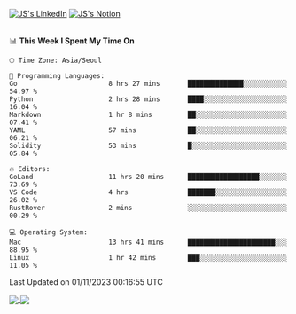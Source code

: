 
[![JS's LinkedIn](https://img.shields.io/badge/LinkedIn-blue?style=for-the-badge&logo=linkedin)](https://www.linkedin.com/in/jaeseung-lee-5a2a32139/) 
[![JS's Notion](https://img.shields.io/badge/Notion-black?style=for-the-badge&logo=notion)](https://bit.ly/ljswiki1) <br><br>
<!-- ![JS's GitHub stats](https://github-readme-stats-lemon-five.vercel.app/api?username=tkxkd0159&hide=contribs,prs,stars,issues&show_icons=true&theme=react&include_all_commits=true)   -->
<!-- ![Top Langs](https://github-readme-stats-lemon-five.vercel.app/api/top-langs/?username=tkxkd0159&layout=compact&hide=jupyter%20notebook,scss,html,css&langs_count=10)  -->


<!--START_SECTION:waka-->
📊 **This Week I Spent My Time On** 

```text
🕑︎ Time Zone: Asia/Seoul

💬 Programming Languages: 
Go                       8 hrs 27 mins       ██████████████░░░░░░░░░░░   54.97 % 
Python                   2 hrs 28 mins       ████░░░░░░░░░░░░░░░░░░░░░   16.04 % 
Markdown                 1 hr 8 mins         ██░░░░░░░░░░░░░░░░░░░░░░░   07.41 % 
YAML                     57 mins             ██░░░░░░░░░░░░░░░░░░░░░░░   06.21 % 
Solidity                 53 mins             █░░░░░░░░░░░░░░░░░░░░░░░░   05.84 % 

🔥 Editors: 
GoLand                   11 hrs 20 mins      ██████████████████░░░░░░░   73.69 % 
VS Code                  4 hrs               ███████░░░░░░░░░░░░░░░░░░   26.02 % 
RustRover                2 mins              ░░░░░░░░░░░░░░░░░░░░░░░░░   00.29 % 

💻 Operating System: 
Mac                      13 hrs 41 mins      ██████████████████████░░░   88.95 % 
Linux                    1 hr 42 mins        ███░░░░░░░░░░░░░░░░░░░░░░   11.05 % 
```


 Last Updated on 01/11/2023 00:16:55 UTC
<!--END_SECTION:waka-->

<a href="https://github.com/tkxkd0159/dsalgo">
  <img align="center" src="https://github-readme-stats-lemon-five.vercel.app/api/pin/?username=tkxkd0159&repo=dsalgo&theme=react" />
</a>
<a href="https://github.com/tkxkd0159/books">
  <img align="center" src="https://github-readme-stats-lemon-five.vercel.app/api/pin/?username=tkxkd0159&repo=books&theme=react" />
</a>

<!---
- 🔭 I’m currently working on ...
- 🌱 I’m currently learning blockchain and distributed network
- 👯 I’m looking to collaborate on ...
- 🤔 I’m looking for help with ...
- 💬 Ask me about ...
- 📫 How to reach me: ...
- 😄 Pronouns: ...
- ⚡ Fun fact: ...
-->
